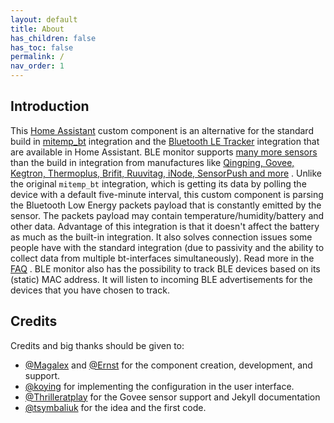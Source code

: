 ```yaml
---
layout: default
title: About
has_children: false
has_toc: false
permalink: /
nav_order: 1
---
```



## Introduction

This [Home Assistant](https://www.home-assistant.io) custom component is an alternative for
 the standard build in
 [mitemp_bt](https://www.home-assistant.io/integrations/mitemp_bt/) integration
 and the
 [Bluetooth LE Tracker](https://www.home-assistant.io/integrations/bluetooth_le_tracker/)
 integration that are available in Home Assistant. BLE monitor supports
 [many more sensors](devices) than the build in integration from manufactures like
 [Qingping, Govee, Kegtron, Thermoplus, Brifit, Ruuvitag, iNode, SensorPush and more](by_brand)
 . Unlike the original `mitemp_bt` integration, which is getting its data by
 polling the device with a default five-minute interval, this custom component
 is parsing the Bluetooth Low Energy packets payload that is constantly emitted
 by the sensor. The packets payload may contain temperature/humidity/battery
 and other data. Advantage of this integration is that it doesn't affect the
 battery as much as the built-in integration. It also solves connection issues
 some people have with the standard integration (due to passivity and the
 ability to collect data from multiple bt-interfaces simultaneously). Read more
 in the  [FAQ](faq#why-is-this-component-called-passive-and-what-does-this-mean)
 . BLE monitor also has the possibility to track BLE devices based on its (static)
 MAC address. It will listen to incoming BLE advertisements for the devices that
 you have chosen to track.

## Credits

Credits and big thanks should be given to:

- [@Magalex](https://community.home-assistant.io/u/Magalex) and [@Ernst](https://community.home-assistant.io/u/Ernst) for the component creation, development, and support.
- [@koying](https://github.com/koying) for implementing the configuration in the user interface.
- [@Thrilleratplay](https://github.com/Thrilleratplay) for the Govee sensor support and Jekyll documentation
- [@tsymbaliuk](https://community.home-assistant.io/u/tsymbaliuk) for the idea and the first code.
